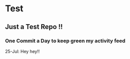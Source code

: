 # Test
## Just a Test Repo !!
### One Commit a Day to keep green my activity feed 

25-Jul: Hey hey!!


